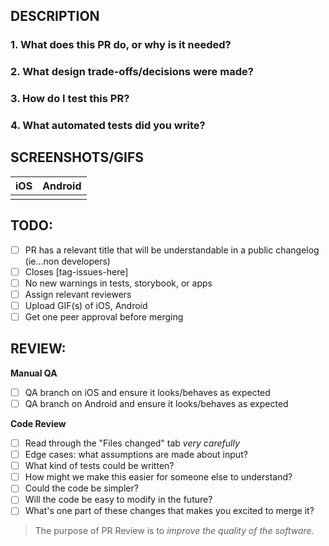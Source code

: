 ## DESCRIPTION

### 1. What does this PR do, or why is it needed?

### 2. What design trade-offs/decisions were made?

### 3. How do I test this PR?

### 4. What automated tests did you write?

## SCREENSHOTS/GIFS

| iOS | Android |
| --- | ------- |
|     |         |

## TODO:

- [ ] PR has a relevant title that will be understandable in a public changelog (ie...non developers)
- [ ] Closes [tag-issues-here]
- [ ] No new warnings in tests, storybook, or apps
- [ ] Assign relevant reviewers
- [ ] Upload GIF(s) of iOS, Android
- [ ] Get one peer approval before merging

## REVIEW:

**Manual QA**

- [ ] QA branch on iOS and ensure it looks/behaves as expected
- [ ] QA branch on Android and ensure it looks/behaves as expected

**Code Review**

- [ ] Read through the "Files changed" tab _very carefully_
- [ ] Edge cases: what assumptions are made about input?
- [ ] What kind of tests could be written?
- [ ] How might we make this easier for someone else to understand?
- [ ] Could the code be simpler?
- [ ] Will the code be easy to modify in the future?
- [ ] What's one part of these changes that makes you excited to merge it?

> The purpose of PR Review is to _improve the quality of the software._
